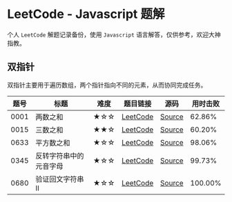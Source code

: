 # LeetCode - Javascript 题解

个人 `LeetCode` 解题记录备份，使用 `Javascript` 语言解答，仅供参考，欢迎大神指教。

## 双指针

双指针主要用于遍历数组，两个指针指向不同的元素，从而协同完成任务。

| 题号 | 标题 | 难度 | 题目链接 | 源码 | 用时击败 |
| -- | -- | -- | -- | -- | -- |
| 0001 | 两数之和 | ★☆☆ | [LeetCode](https://leetcode-cn.com/problems/two-sum/) | [Source](./solutions/2-pointer/s0001_two-sum.js) | 62.86% |
| 0015 | 三数之和 | ★★☆ | [LeetCode](https://leetcode-cn.com/problems/3sum/) | [Source](./solutions/2-pointer/s0015_3sum.js) | 60.20% |
| 0633 | 平方数之和 | ★☆☆ | [LeetCode](https://leetcode-cn.com/problems/sum-of-square-numbers/) | [Source](./solutions/2-pointer/s0633_sum-of-square-numbers.js) | 98.06% |
| 0345 | 反转字符串中的元音字母 | ★☆☆ | [LeetCode](https://leetcode-cn.com/problems/reverse-vowels-of-a-string/) | [Source](./solutions/2-pointer/s0345_reverse-vowels-of-a-string.js) | 99.73% |
| 0680 | 验证回文字符串 Ⅱ | ★☆☆ | [LeetCode](https://leetcode-cn.com/problems/valid-palindrome-ii/) | [Source](./solutions/2-pointer/s0680_valid-palindrome-ii.js) | 100.00% |
